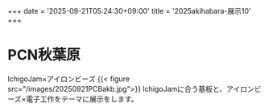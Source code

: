 +++
date = '2025-09-21T05:24:30+09:00'
title = '2025akihabara-展示10'
+++
# PCN秋葉原
IchigoJam×アイロンビーズ
{{< figure src="/images/20250921PCBakb.jpg">}}
IchigoJamに合う基板と、アイロンビーズ×電子工作をテーマに展示をします。